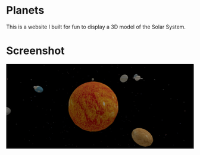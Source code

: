 # Planets
This is a website I built for fun to display a 3D model of the Solar System.
# Screenshot
![Alt Text](doc/screenshot2.png)

